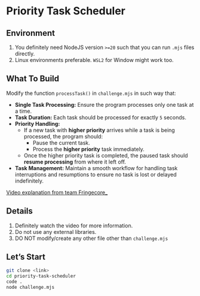 # Priority Task Scheduler

## Environment

1. You definitely need NodeJS version `>=20` such that you can run `.mjs` files directly.
2. Linux environments preferable. `WSL2` for Window might work too.

## What To Build

Modify the function `processTask()` in `challenge.mjs` in such way that:

- **Single Task Processing:** Ensure the program processes only one task at a time.
- **Task Duration:** Each task should be processed for exactly `5` seconds.
- **Priority Handling:**
    - If a new task with **higher priority** arrives while a task is being processed, the program should:
        - Pause the current task.
        - Process the **higher priority** task immediately.
    - Once the higher priority task is completed, the paused task should **resume processing** from where it left off.
- **Task Management:** Maintain a smooth workflow for handling task interruptions and resumptions to ensure no task is lost or delayed indefinitely.

[Video explanation from team Fringecore_](https://www.tella.tv/video/priority-task-scheduler-6lao)

## Details

1. Definitely watch the video for more information.
2. Do not use any external libraries.
3. DO NOT modify/create any other file other than `challenge.mjs`


## Let’s Start
```bash
git clone <link>
cd priority-task-scheduler
code .
node challenge.mjs
```
